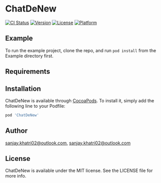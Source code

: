 # ChatDeNew

[![CI Status](https://img.shields.io/travis/sanjay.khatri02@outlook.com/ChatDeNew.svg?style=flat)](https://travis-ci.org/sanjay.khatri02@outlook.com/ChatDeNew)
[![Version](https://img.shields.io/cocoapods/v/ChatDeNew.svg?style=flat)](https://cocoapods.org/pods/ChatDeNew)
[![License](https://img.shields.io/cocoapods/l/ChatDeNew.svg?style=flat)](https://cocoapods.org/pods/ChatDeNew)
[![Platform](https://img.shields.io/cocoapods/p/ChatDeNew.svg?style=flat)](https://cocoapods.org/pods/ChatDeNew)

## Example

To run the example project, clone the repo, and run `pod install` from the Example directory first.

## Requirements

## Installation

ChatDeNew is available through [CocoaPods](https://cocoapods.org). To install
it, simply add the following line to your Podfile:

```ruby
pod 'ChatDeNew'
```

## Author

sanjay.khatri02@outlook.com, sanjay.khatri02@outlook.com

## License

ChatDeNew is available under the MIT license. See the LICENSE file for more info.
